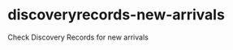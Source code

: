 discoveryrecords-new-arrivals
=============================

Check Discovery Records for new arrivals
